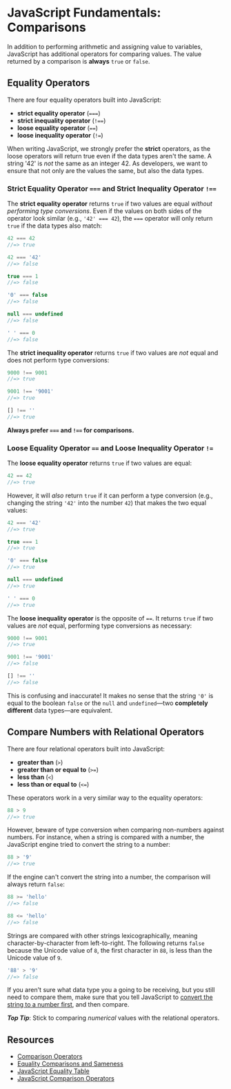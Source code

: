 # JavaScript Fundamentals: Comparisons

In addition to performing arithmetic and assigning value to variables, JavaScript has additional operators for comparing values. The value returned by a comparison is **always** `true` or `false`.

## Equality Operators

There are four equality operators built into JavaScript:

- **strict equality operator** (`===`)
- **strict inequality operator** (`!==`)
- **loose equality operator** (`==`)
- **loose inequality operator** (`!=`)

When writing JavaScript, we strongly prefer the **strict** operators, as the loose operators will return true even if the data types aren't the same. A string '42' is _not_ the same as an integer 42. As developers, we want to ensure that not only are the values the same, but also the data types.

### Strict Equality Operator `===` and Strict Inequality Operator `!==`

The **strict equality operator** returns `true` if two values are equal _without performing type conversions_. Even if the values on both sides of the operator look similar (e.g., `'42' === 42`), the `===` operator will only return `true` if the data types also match:

```js
42 === 42
//=> true

42 === '42'
//=> false

true === 1
//=> false

'0' === false
//=> false

null === undefined
//=> false

' ' === 0
//=> false
```

The **strict inequality operator** returns `true` if two values are _not_ equal and does not perform type conversions:

```js
9000 !== 9001
//=> true

9001 !== '9001'
//=> true

[] !== ''
//=> true
```

**Always prefer `===` and `!==` for comparisons.**

### Loose Equality Operator `==` and Loose Inequality Operator `!=`

The **loose equality operator** returns `true` if two values are equal:

```js
42 == 42
//=> true
```

However, it will _also_ return `true` if it can perform a type conversion (e.g., changing the string `'42'` into the number `42`) that makes the two equal values:

```js
42 === '42'
//=> true

true === 1
//=> true

'0' === false
//=> true

null === undefined
//=> true

' ' === 0
//=> true
```

The **loose inequality operator** is the opposite of `==`. It returns `true` if two values are _not_ equal, performing type conversions as necessary:

```js
9000 !== 9001
//=> true

9001 !== '9001'
//=> false

[] !== ''
//=> false
```

This is confusing and inaccurate! It makes no sense that the string `'0'` is equal to the boolean `false` or the `null` and `undefined`—two **completely different** data types—are equivalent.

## Compare Numbers with Relational Operators

There are four relational operators built into JavaScript:

- **greater than** (`>`)
- **greater than or equal to** (`>=`)
- **less than** (`<`)
- **less than or equal to** (`<=`)

These operators work in a very similar way to the equality operators:

```js
88 > 9
//=> true
```

However, beware of type conversion when comparing non-numbers against numbers. For instance, when a string is compared with a number, the JavaScript engine tried to convert the string to a number:

```js
88 > '9'
//=> true
```

If the engine can't convert the string into a number, the comparison will always return `false`:

```js
88 >= 'hello'
//=> false

88 <= 'hello'
//=> false
```

Strings are compared with other strings lexicographically, meaning character-by-character from left-to-right. The following returns `false` because the Unicode value of `8`, the first character in `88`, is less than the Unicode value of `9`.

```js
'88' > '9'
//=> false
```

If you aren't sure what data type you a going to be receiving, but you still need to compare them, make sure that you tell JavaScript to [convert the string to a number first](https://gomakethings.com/converting-strings-to-numbers-with-vanilla-javascript/), and then compare.

**_Top Tip_**: Stick to comparing _numerical_ values with the relational operators.

## Resources

- [Comparison Operators](https://developer.mozilla.org/en-US/docs/Web/JavaScript/Reference/Operators/Comparison_Operators)
- [Equality Comparisons and Sameness](https://developer.mozilla.org/en-US/docs/Web/JavaScript/Equality_comparisons_and_sameness)
- [JavaScript Equality Table](http://dorey.github.io/JavaScript-Equality-Table/)
- [JavaScript Comparison Operators](https://forum.freecodecamp.org/t/javascript-comparison-operators/14660)
